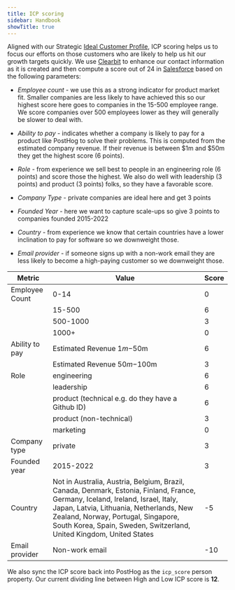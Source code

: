 ```yaml
---
title: ICP scoring
sidebar: Handbook
showTitle: true
---
```


Aligned with our Strategic [Ideal Customer Profile](/newsletter/ideal-customer-profile-framework), ICP scoring helps us to focus our efforts on those customers who are likely to help us hit our growth targets quickly.
We use [Clearbit](https://clearbit.com/) to enhance our contact information as it is created and then compute a score out of 24 in [Salesforce](https://posthog.lightning.force.com/lightning/setup/ObjectManager/Lead/FieldsAndRelationships/00NHp000018JdMZ/view) based on the following parameters:

- *Employee count* - we use this as a strong indicator for product market fit.  Smaller companies are less likely to have achieved this so our highest score here goes to companies in the 15-500 employee range.  We score companies over 500 employees lower as they will generally be slower to deal with.

- *Ability to pay* - indicates whether a company is likely to pay for a product like PostHog to solve their problems.  This is computed from the estimated company revenue. If their revenue is between $1m and $50m they get the highest score (6 points).

- *Role* - from experience we sell best to people in an engineering role (6 points) and score those the highest.  We also do well with leadership (3 points) and product (3 points) folks, so they have a favorable score.

- *Company Type* - private companies are ideal here and get 3 points

- *Founded Year* - here we want to capture scale-ups so give 3 points to companies founded 2015-2022

- *Country* - from experience we know that certain countries have a lower inclination to pay for software so we downweight those.

- *Email provider* - if someone signs up with a non-work email they are less likely to become a high-paying customer so we downweight those.

| Metric         | Value                                                                                                                                                                                                                                                                                    | Score |
|----------------|------------------------------------------------------------------------------------------------------------------------------------------------------------------------------------------------------------------------------------------------------------------------------------------|-------|
| Employee Count | 0-14                                                                                                                                                                                                                                                                                     | 0     |
|                | 15-500                                                                                                                                                                                                                                                                                   | 6     |
|                | 500-1000                                                                                                                                                                                                                                                                                 | 3     |
|                | 1000+                                                                                                                                                                                                                                                                                    | 0     |
| Ability to pay | Estimated Revenue $1m-$50m                                                                                                                                                                                                                                                               | 6     |
|                | Estimated Revenue $50m-$100m                                                                                                                                                                                                                                                             | 3     |
| Role           | engineering                                                                                                                                                                                                                                                                              | 6     |
|                | leadership                                                                                                                                                                                                                                                                               | 6     |
|                | product (technical e.g. do they have a Github ID)                                                                                                                                                                                                                                        | 6     |
|                | product (non-technical)                                                                                                                                                                                                                                                                  | 3     |
|                | marketing                                                                                                                                                                                                                                                                                | 0     |
| Company type   | private                                                                                                                                                                                                                                                                                  | 3     |
| Founded year   | 2015-2022                                                                                                                                                                                                                                                                                | 3     |
| Country        | Not in Australia, Austria, Belgium, Brazil, Canada, Denmark, Estonia, Finland, France, Germany, Iceland, Ireland, Israel, Italy, Japan, Latvia, Lithuania, Netherlands, New Zealand, Norway, Portugal, Singapore, South Korea, Spain, Sweden, Switzerland, United Kingdom, United States | -5    |
| Email provider | Non-work email                                                                                                                                                                                                                                                                           | -10   |


We also sync the ICP score back into PostHog as the `icp_score` person property.  Our current dividing line between High and Low ICP score is **12**.
